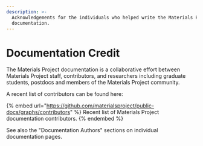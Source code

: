 ```yaml
---
description: >-
  Acknowledgements for the individuals who helped write the Materials Project
  documentation.
---
```


# Documentation Credit

The Materials Project documentation is a collaborative effort between Materials Project staff, contributors, and researchers including graduate students, postdocs and members of the Materials Project community.

A recent list of contributors can be found here:

{% embed url="https://github.com/materialsproject/public-docs/graphs/contributors" %}
Recent list of Materials Project documentation contributors.
{% endembed %}

See also the "Documentation Authors" sections on individual documentation pages.
